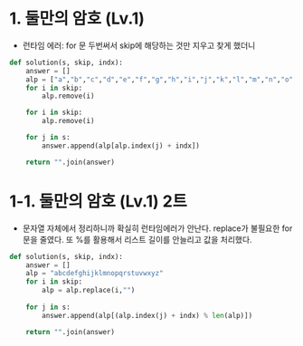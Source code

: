 # 1. 둘만의 암호 (Lv.1)
- 런타임 에러: for 문 두번써서 skip에 해당하는 것만 지우고 찾게 했더니
```python
def solution(s, skip, indx):
    answer = []
    alp = ["a","b","c","d","e","f","g","h","i","j","k","l","m","n","o","p","q","r","s","t","u","v","w","x","y","z"] * 2
    for i in skip:
        alp.remove(i)

    for i in skip:
        alp.remove(i)

    for j in s:
        answer.append(alp[alp.index(j) + indx])

    return "".join(answer)
```
# 1-1. 둘만의 암호 (Lv.1) 2트
- 문자열 자체에서 정리하니까 확실히 런타임에러가 안난다. replace가 불필요한 for문을 줄였다. 또 %를 활용해서 리스트 길이를 안늘리고 값을 처리했다.
```python
def solution(s, skip, indx):
    answer = []
    alp = "abcdefghijklmnopqrstuvwxyz"
    for i in skip:
        alp = alp.replace(i,"")
    
    for j in s:
        answer.append(alp[(alp.index(j) + indx) % len(alp)])

    return "".join(answer)
```